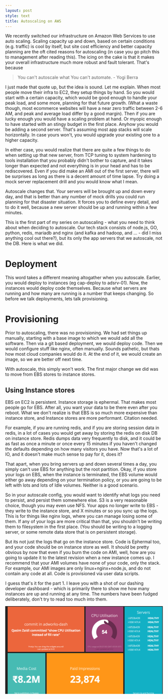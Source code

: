 ```yaml
---
layout: post
style: text
title: Autoscaling on AWS
---
```


We recently switched our infrastructure on Amazon Web Services to use auto scaling. Scaling capacity up and down, based on certain conditions (e.g. traffic) is cool by itself, but site cost efficiency and better capacity planning are the oft cited reasons for autoscaling (in case you go pitch this to management after reading this). The icing on the cake is that it makes your overall infrastructure much more robust and fault tolerant. That's because 

> You can't autoscale what You can't automate. 
>                           - Yogi Berra

I just made that quote up, but the idea is sound. Let me explain. When most people move their infra to EC2, they setup things by hand. So you would start with a certain capacity, which would be good enough to handle your peak load, and some more, planning for that future growth. (What a waste though, most ecommerce websites will have a near zero traffic between 2-6 AM, and peak and average load differ by a good margin). Then if you are lucky enough you would have a scaling problem at hand. Or myopic enough to have started with an stingy budget in the first place. Anyhow you would be adding a second server. That's assuming most app stacks will scale horizontally. In case yours won't, you would upgrade your existing one to a higher capacity.

In either case, you would realize that there are quite a few things to do when setting up that new server, from TCP tuning to system hardening to tools installation that you probably didn't bother to capture, and it takes longer than expected and not everything is in your head and has to be rediscovered. Even if you did make an AMI out of the first server, there will be surprises as long as there is a decent amount of time lapse. Try doing a mock server replacement drill and you would know what I mean.

Autoscale changes that. Your servers will be brought up and down every day, and that is better than any number of mock drills you could run planning for that disaster situation. It forces you to define every detail, and to do it well, because a new server should be up and running within a few minutes.

This is the first part of my series on autoscaling - what you need to think about when deciding to autoscale. Our tech stack consists of node.js, GO, python, redis, mariadb and nginx (and kafka and hadoop, and ... - did I miss anything cool out there?), but its only the app servers that we autoscale, not the DB. Here is what we did.

# Deployment

This word takes a different meaning altogather when you autoscale. Earlier, you would deploy to instances (eg cap-deploy to adsrv-01). Now, the instances would deploy code themselves. Because what servers are running and how many are running is a number that keeps changing. So before we talk deployments, lets talk provisioning.

# Provisioning

Prior to autoscaling, there was no provisioning. We had set things up manually, starting with a base image to which we would add all the software. Then via a git based deployment, we would deploy code. Then we would configure stuff like nginx, often manually. Sounds pathetic, but thats how most cloud companies would do it. At the end of it, we would create an image, so we are better off next time.

With autoscale, this simply won't work. The first major change we did was to move from EBS stores to instance stores.

## Using Instance stores

EBS on EC2 is persistent. Instance storage is ephermal. That makes most people go for EBS. After all, you want your data to be there even after you reboot. What we don't realize is that EBS is so much more expensive than instance store, and Instance stores are more performant. Citation needed.

For example, if you are running redis, and if you are storing session data in redis, in a lot of cases you would get away by storing the redis on disk DB on instance store. Redis dumps data very frequently to disk, and it could be as fast as once a minute or once every 15 minutes if you haven't changed the defaults depending on how many visitors you have. Now that's a lot of IO, and it doesn't make much sense to pay for it, does it?

That apart, when you bring servers up and down several times a day, you simply can't use EBS for anything but the root partition. Okay, if you store your logs on EBS, when the instance is terminated, the EBS volume would either go away depending on your termination policy, or you are going to be left with lots and lots of Idle volumes. Neither is a good scenario.

So in your autoscale config, you would want to identify what logs you need to persist, and persist them somewhere else. S3 is a very reasonable choice, though you may even use NFS. Your apps no longer write to EBS - they write to the instance store, and X minutes or so you sync up the logs. This is for things like nginx logs, where you can manage losing some of them. If any of your logs are more critical than that, you shouldn't be writing them to filesystem in the first place. (You should be writing to a logging server, or some remote data store that is on persistent storage).

But its not just the logs that go on the instance store. Code is Ephermal too, and your code should be on instance store as well. It should be pretty obvious by now that even if you burn the code on AMI, well, how are you going to update it to the latest revision when a new instance comes up. I recommend that your AMI volumes have none of your code, only the stack. For example, our AMI images are only linux+nginx+node.js, and do not contain any code at all. Code is provisioned via user data scripts.

I guess that's it for the part 1. I leave you with a shot of our dashing developer dashboard - which is primarily there to show me how many instances are up and running at any time. The numbers have been fudged deliberately, don't try to read too much into them.

![duas.mobi](/img/dashboard.png "Our awesome dashboard")
